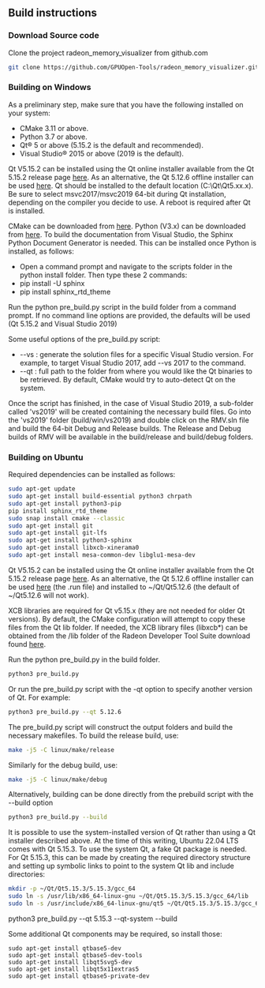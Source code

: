## Build instructions

### Download Source code

Clone the project radeon_memory_visualizer from github.com
```bash
git clone https://github.com/GPUOpen-Tools/radeon_memory_visualizer.git
```

### Building on Windows
As a preliminary step, make sure that you have the following installed on your system:
* CMake 3.11 or above.
* Python 3.7 or above.
* Qt® 5 or above (5.15.2 is the default and recommended).
* Visual Studio® 2015 or above (2019 is the default).

Qt V5.15.2 can be installed using the Qt online installer available from the Qt 5.15.2 release page [here][qt-online].
As an alternative, the Qt 5.12.6 offline installer can be used [here][qt-offline].
Qt should be installed to the default location (C:\Qt\Qt5.xx.x).
Be sure to select msvc2017/msvc2019 64-bit during Qt installation, depending on the compiler you decide to use.
A reboot is required after Qt is installed.

CMake can be downloaded from [here](https://cmake.org/download/).
Python (V3.x) can be downloaded from [here](https://www.python.org/). To build the documentation from Visual Studio, the Sphinx Python Document Generator is needed.
This can be installed once Python is installed, as follows:
* Open a command prompt and navigate to the scripts folder in the python install folder. Then type these 2 commands:
* pip install -U sphinx
* pip install sphinx_rtd_theme

Run the python pre_build.py script in the build folder from a command prompt. If no command line options are provided, the defaults will be used (Qt 5.15.2 and Visual Studio 2019)

Some useful options of the pre_build.py script:
* --vs <Visual Studio version>: generate the solution files for a specific Visual Studio version. For example, to target Visual Studio 2017, add --vs 2017 to the command.
* --qt <path>: full path to the folder from where you would like the Qt binaries to be retrieved. By default, CMake would try to auto-detect Qt on the system.

Once the script has finished, in the case of Visual Studio 2019, a sub-folder called 'vs2019' will be created containing the necessary build files.
Go into the 'vs2019' folder (build/win/vs2019) and double click on the RMV.sln file and build the 64-bit Debug and Release builds.
The Release and Debug builds of RMV will be available in the build/release and build/debug folders.

### Building on Ubuntu
Required dependencies can be installed as follows:
```bash
sudo apt-get update
sudo apt-get install build-essential python3 chrpath
sudo apt-get install python3-pip
pip install sphinx_rtd_theme
sudo snap install cmake --classic
sudo apt-get install git
sudo apt-get install git-lfs
sudo apt-get install python3-sphinx
sudo apt-get install libxcb-xinerama0
sudo apt-get install mesa-common-dev libglu1-mesa-dev
```
Qt V5.15.2 can be installed using the Qt online installer available from the Qt 5.15.2 release page [here][qt-online].
As an alternative, the Qt 5.12.6 offline installer can be used [here][qt-offline] (the .run file) and installed
to ~/Qt/Qt5.12.6 (the default of ~/Qt5.12.6 will not work).

XCB libraries are required for Qt v5.15.x (they are not needed for older Qt versions). By default, the CMake configuration will attempt to copy
these files from the Qt lib folder. If needed, the XCB library files (libxcb*) can be obtained from the /lib folder of the Radeon Developer Tool
Suite download found [here](https://gpuopen.com/tools/).

Run the python pre_build.py in the build folder.
```bash
python3 pre_build.py
```
Or run the pre_build.py script with the -qt option to specify another version of Qt. For example:
```bash
python3 pre_build.py --qt 5.12.6
```
The pre_build.py script will construct the output folders and build the necessary makefiles.
To build the release build, use:
```bash
make -j5 -C linux/make/release
```
Similarly for the debug build, use:
```bash
make -j5 -C linux/make/debug
```
Alternatively, building can be done directly from the prebuild script with the --build option
```bash
python3 pre_build.py --build
```

It is possible to use the system-installed version of Qt rather than using a Qt installer described above. At the time of this writing, Ubuntu 22.04 LTS
comes with Qt 5.15.3. To use the system Qt, a fake Qt package is needed. For Qt 5.15.3, this can be made by creating the required directory structure
and setting up symbolic links to point to the system Qt lib and include directories:
```bash
mkdir -p ~/Qt/Qt5.15.3/5.15.3/gcc_64
sudo ln -s /usr/lib/x86_64-linux-gnu ~/Qt/Qt5.15.3/5.15.3/gcc_64/lib
sudo ln -s /usr/include/x86_64-linux-gnu/qt5 ~/Qt/Qt5.15.3/5.15.3/gcc_64/include
```
python3 pre_build.py --qt 5.15.3 --qt-system --build

Some additional Qt components may be required, so install those:

```
sudo apt-get install qtbase5-dev
sudo apt-get install qtbase5-dev-tools
sudo apt-get install libqt5svg5-dev
sudo apt-get install libqt5x11extras5
sudo apt-get install qtbase5-private-dev
```

[qt-online]: https://www.qt.io/blog/qt-5.15.2-released
[qt-offline]: https://download.qt.io/archive/qt/5.12/5.12.6/
